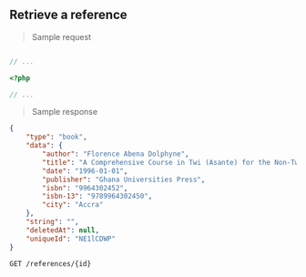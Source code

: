 ## Retrieve a reference

> Sample request

```shell

```

```javascript
// ...
```

```php
<?php

// ...
```

> Sample response

```json
{
    "type": "book",
    "data": {
        "author": "Florence Abena Dolphyne",
        "title": "A Comprehensive Course in Twi (Asante) for the Non-Twi Learner",
        "date": "1996-01-01",
        "publisher": "Ghana Universities Press",
        "isbn": "9964302452",
        "isbn-13": "9789964302450",
        "city": "Accra"
    },
    "string": "",
    "deletedAt": null,
    "uniqueId": "NE1lCDWP"
}
```

`GET /references/{id}`

